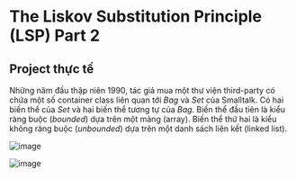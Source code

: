 # The Liskov Substitution Principle (LSP) Part 2

## Project thực tế

Những năm đầu thập niên 1990, tác giả mua một thư viện third-party có chứa một số container class liên quan tới *Bag* và *Set* của Smalltalk. Có hai biến thể của *Set* và hai biến thể tương tự của *Bag*. Biến thể đầu tiên là kiểu ràng buộc (*bounded*) dựa trên một mảng (array). Biến thể thứ hai là kiểu không ràng buộc (*unbounded*) dựa trên một danh sách liên kết (linked list).

![image](https://user-images.githubusercontent.com/27339791/95930974-2477a680-0df2-11eb-8ce5-d7cd7695d1b8.png)

![image](https://user-images.githubusercontent.com/27339791/95931008-440ecf00-0df2-11eb-8749-0f6693feeb55.png)
